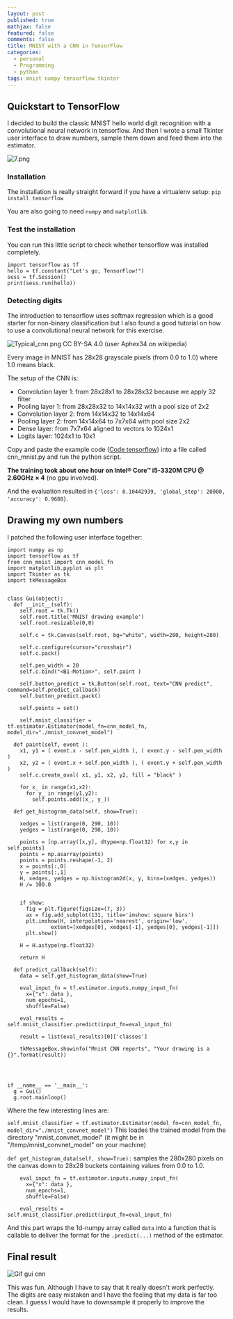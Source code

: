 ```yaml
---
layout: post
published: true
mathjax: false
featured: false
comments: false
title: MNIST with a CNN in TensorFlow
categories:
  - personal
  - Programming
  - python
tags: mnist numpy tensorflow tkinter
---
```

## Quickstart to TensorFlow

I decided to build the classic MNIST hello world digit recognition with a convolutional neural network in tensorflow. And then I wrote a small Tkinter user interface to draw numbers, sample them down and feed them into the estimator.

![7.png]({{site.baseurl}}/images/7.png)


### Installation

The installation is really straight forward if you have a virtualenv setup:
`pip install tensorflow`

You are also going to need `numpy` and `matplotlib`.

### Test the installation

You can run this little script to check whether tensorflow was installed completely.

```
import tensorflow as tf
hello = tf.constant("Let's go, TensorFlow!")
sess = tf.Session()
print(sess.run(hello))
```

### Detecting digits

The introduction to tensorflow uses softmax regression which is a good starter for non-binary classification but I also found a good tutorial on how to use a convolutional neural network for this exercise.

![Typical_cnn.png]({{site.baseurl}}/images/Typical_cnn.png)
CC BY-SA 4.0 (user Aphex34 on wikipedia)

Every image in MNIST has 28x28 grayscale pixels (from 0.0 to 1.0) where 1.0 means black.

The setup of the CNN is:
- Convolution layer 1: from 28x28x1 to 28x28x32 because we apply 32 filter
- Pooling layer 1: from 28x28x32 to 14x14x32 with a pool size of 2x2
- Convolution layer 2: from 14x14x32 to 14x14x64
- Pooling layer 2: from 14x14x64 to 7x7x64 with pool size 2x2
- Dense layer: from 7x7x64 aligned to vectors to 1024x1
- Logits layer: 1024x1 to 10x1

Copy and paste the example code ([Code tensorflow](https://github.com/tensorflow/tensorflow/blob/r1.6/tensorflow/examples/tutorials/layers/cnn_mnist.py "Code tensorflow")) into a file called cnn_mnist.py and run the python script.

**The training took about one hour on Intel® Core™ i5-3320M CPU @ 2.60GHz × 4** (no gpu involved).

And the evaluation resulted in `{'loss': 0.10442939, 'global_step': 20000, 'accuracy': 0.9688}`.

## Drawing my own numbers

I patched the following user interface together:

```
import numpy as np
import tensorflow as tf
from cnn_mnist import cnn_model_fn
import matplotlib.pyplot as plt
import Tkinter as tk
import tkMessageBox


class Gui(object):
  def __init__(self):
    self.root = tk.Tk()
    self.root.title('MNIST drawing example')
    self.root.resizable(0,0)

    self.c = tk.Canvas(self.root, bg="white", width=280, height=280)

    self.c.configure(cursor="crosshair")
    self.c.pack()

    self.pen_width = 20
    self.c.bind("<B1-Motion>", self.paint )

    self.button_predict = tk.Button(self.root, text="CNN predict", command=self.predict_callback)
    self.button_predict.pack()

    self.points = set()

    self.mnist_classifier = tf.estimator.Estimator(model_fn=cnn_model_fn, model_dir="./mnist_convnet_model")

  def paint(self, event ):
    x1, y1 = ( event.x - self.pen_width ), ( event.y - self.pen_width )
    x2, y2 = ( event.x + self.pen_width ), ( event.y + self.pen_width )
    self.c.create_oval( x1, y1, x2, y2, fill = "black" )

    for x_ in range(x1,x2):
      for y_ in range(y1,y2):
        self.points.add((x_, y_))

  def get_histogram_data(self, show=True):
    
    xedges = list(range(0, 290, 10))
    yedges = list(range(0, 290, 10))
    
    points = [np.array([x,y], dtype=np.float32) for x,y in self.points]
    points = np.asarray(points)
    points = points.reshape(-1, 2)
    x = points[:,0]
    y = points[:,1]
    H, xedges, yedges = np.histogram2d(x, y, bins=(xedges, yedges))
    H /= 100.0
    

    if show:
      fig = plt.figure(figsize=(7, 3))
      ax = fig.add_subplot(131, title='imshow: square bins')
      plt.imshow(H, interpolation='nearest', origin='low',
              extent=[xedges[0], xedges[-1], yedges[0], yedges[-1]])
      plt.show()

    H = H.astype(np.float32)

    return H

  def predict_callback(self):
    data = self.get_histogram_data(show=True)

    eval_input_fn = tf.estimator.inputs.numpy_input_fn(
      x={"x": data },
      num_epochs=1,
      shuffle=False)

    eval_results = self.mnist_classifier.predict(input_fn=eval_input_fn)
  
    result = list(eval_results)[0]['classes']

    tkMessageBox.showinfo("Mnist CNN reports", "Your drawing is a {}".format(result))




if __name__ == '__main__':
  g = Gui()
  g.root.mainloop()
```

Where the few interesting lines are:

`self.mnist_classifier = tf.estimator.Estimator(model_fn=cnn_model_fn, model_dir="./mnist_convnet_model")`
This loades the trained model from the directory "mnist_convnet_model" (it might be in "/temp/mnist_convnet_model" on your machine)

`def get_histogram_data(self, show=True):` samples the 280x280 pixels on the canvas down to 28x28 buckets containing values from 0.0 to 1.0.

```
    eval_input_fn = tf.estimator.inputs.numpy_input_fn(
      x={"x": data },
      num_epochs=1,
      shuffle=False)

    eval_results = self.mnist_classifier.predict(input_fn=eval_input_fn)
```
And this part wraps the 1d-numpy array called `data` into a function that is callable to deliver the format for the `.predict(...)` method of the estimator.

## Final result

![Gif gui cnn]({{site.baseurl}}/images/output_V1ZbXf.gif)

This was fun. Although I have to say that it really doesn't work perfectly. The digits are easy mistaken and I have the feeling that my data is far too clean. I guess I would have to downsample it properly to improve the results.
